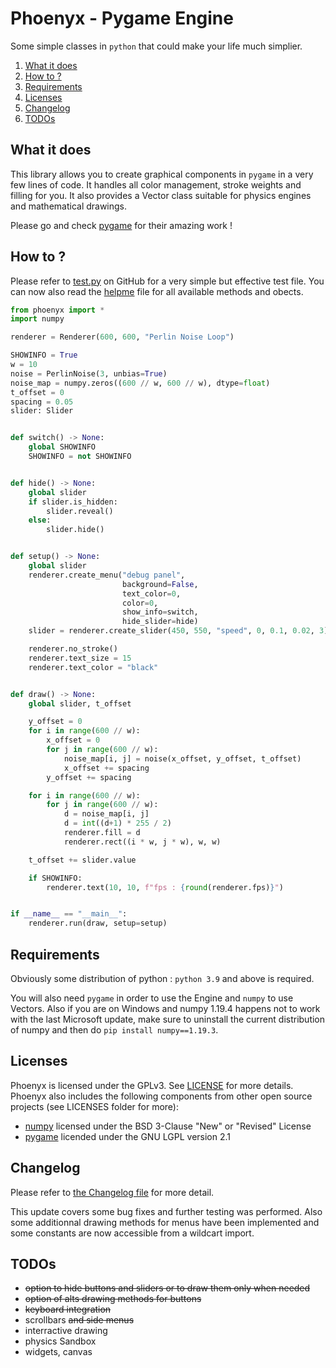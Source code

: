 # Phoenyx - Pygame Engine

Some simple classes in ``python`` that could make your life much simplier.

1. [What it does](#what-it-does)
2. [How to ?](#how-to-)
3. [Requirements](#requirements)
4. [Licenses](#licenses)
5. [Changelog](#changelog)
6. [TODOs](#todos)

## What it does

This library allows you to create graphical components in ``pygame`` in a very few lines of code. It handles all color management, stroke weights and filling for you. It also provides a Vector class suitable for physics engines and mathematical drawings.

Please go and check [pygame](https://github.com/pygame/pygame.git) for their amazing work !

## How to ?

Please refer to [test.py](examples/test.py) on GitHub for a very simple but effective test file. You can now also read the [helpme](helpme.md) file for all available methods and obects.

```py
from phoenyx import *
import numpy

renderer = Renderer(600, 600, "Perlin Noise Loop")

SHOWINFO = True
w = 10
noise = PerlinNoise(3, unbias=True)
noise_map = numpy.zeros((600 // w, 600 // w), dtype=float)
t_offset = 0
spacing = 0.05
slider: Slider


def switch() -> None:
    global SHOWINFO
    SHOWINFO = not SHOWINFO


def hide() -> None:
    global slider
    if slider.is_hidden:
        slider.reveal()
    else:
        slider.hide()


def setup() -> None:
    global slider
    renderer.create_menu("debug panel",
                         background=False,
                         text_color=0,
                         color=0,
                         show_info=switch,
                         hide_slider=hide)
    slider = renderer.create_slider(450, 550, "speed", 0, 0.1, 0.02, 3)

    renderer.no_stroke()
    renderer.text_size = 15
    renderer.text_color = "black"


def draw() -> None:
    global slider, t_offset

    y_offset = 0
    for i in range(600 // w):
        x_offset = 0
        for j in range(600 // w):
            noise_map[i, j] = noise(x_offset, y_offset, t_offset)
            x_offset += spacing
        y_offset += spacing

    for i in range(600 // w):
        for j in range(600 // w):
            d = noise_map[i, j]
            d = int((d+1) * 255 / 2)
            renderer.fill = d
            renderer.rect((i * w, j * w), w, w)

    t_offset += slider.value

    if SHOWINFO:
        renderer.text(10, 10, f"fps : {round(renderer.fps)}")


if __name__ == "__main__":
    renderer.run(draw, setup=setup)

```

## Requirements

Obviously some distribution of python : ``python 3.9`` and above is required.

You will also need ``pygame`` in order to use the Engine and ``numpy`` to use Vectors. Also if you are on Windows and numpy 1.19.4 happens not to work with the last Microsoft update, make sure to uninstall the current distribution of numpy and then do ``pip install numpy==1.19.3``.

## Licenses

Phoenyx is licensed under the GPLv3. See [LICENSE](LICENSE.txt) for more details. Phoenyx also includes the following components from other open source projects (see LICENSES folder for more):

* [numpy](https://numpy.org/) licensed under the BSD 3-Clause "New" or "Revised" License
* [pygame](https://www.pygame.org/) licended under the GNU LGPL version 2.1

## Changelog

Please refer to [the Changelog file](changelog.md) for more detail.

This update covers some bug fixes and further testing was performed. Also some additionnal drawing methods for menus have been implemented and some constants are now accessible from a wildcart import.

## TODOs

* ~~option to hide buttons and sliders or to draw them only when needed~~
* ~~option of alts drawing methods for buttons~~
* ~~keyboard integration~~
* scrollbars ~~and side menus~~
* interractive drawing
* physics Sandbox
* widgets, canvas
